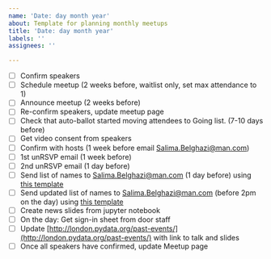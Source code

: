 ```yaml
---
name: 'Date: day month year'
about: Template for planning monthly meetups
title: 'Date: day month year'
labels: ''
assignees: ''

---
```


- [ ] Confirm speakers
 - [ ] Schedule meetup (2 weeks before, waitlist only, set max attendance to 1)
 - [ ] Announce meetup (2 weeks before)
 - [ ] Re-confirm speakers, update meetup page
 - [ ] Check that auto-ballot started moving attendees to Going list. (7-10 days before)
 - [ ] Get video consent from speakers
 - [ ] Confirm with hosts (1 week before email [Salima.Belghazi@man.com](mailto:Salima.Belghazi@man.com "mailto:Salima.Belghazi@man.com"))
 - [ ] 1st unRSVP email (1 week before)
 - [ ] 2nd unRSVP email (1 day before)
 - [ ] Send list of names to [Salima.Belghazi@man.com](mailto:Salima.Belghazi@man.com "mailto:Salima.Belghazi@man.com") (1 day before) using [this template](https://docs.google.com/spreadsheets/d/1FUrXCUQ6SRerqt4UU9j23HvbBLG8FkoP/edit?usp=share_link&ouid=109414053804442446740&rtpof=true&sd=true "https://docs.google.com/spreadsheets/d/1FUrXCUQ6SRerqt4UU9j23HvbBLG8FkoP/edit?usp=share_link&ouid=109414053804442446740&rtpof=true&sd=true")
 - [ ] Send updated list of names to [Salima.Belghazi@man.com](mailto:Salima.Belghazi@man.com "mailto:Salima.Belghazi@man.com") (before 2pm on the day) using [this template](https://docs.google.com/spreadsheets/d/1FUrXCUQ6SRerqt4UU9j23HvbBLG8FkoP/edit?usp=share_link&ouid=109414053804442446740&rtpof=true&sd=true "https://docs.google.com/spreadsheets/d/1FUrXCUQ6SRerqt4UU9j23HvbBLG8FkoP/edit?usp=share_link&ouid=109414053804442446740&rtpof=true&sd=true")
 - [ ] Create news slides from jupyter notebook
 - [ ] On the day: Get sign-in sheet from door staff
 - [ ] Update [http://london.pydata.org/past-events/](http://london.pydata.org/past-events/) with link to talk and slides
 - [ ] Once all speakers have confirmed, update Meetup page
